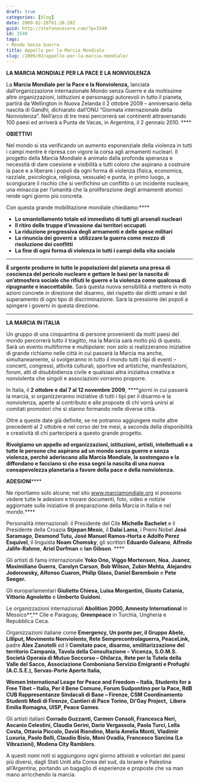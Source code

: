 ```yaml
---
draft: true
categories: [blog]
date: 2009-02-26T01:28:28Z
guid: http://stefanocecere.com/?p=1540
id: 1540
tags:
- Mondo Senza Guerre
title: Appello per la Marcia Mondiale
slug: /2009/02/appello-per-la-marcia-mondiale/
---
```


**LA MARCIA MONDIALE PER LA PACE E LA NONVIOLENZA**

La **Marcia Mondiale per la Pace e la Nonviolenza,** lanciata  dall’organizzazione internazionale Mondo senza Guerre e da moltissime altre organizzazioni, istituzioni e personaggi autorevoli in tutto il pianeta, partirà da Wellington in Nuova Zelanda il 2 ottobre 2009 – anniversario della nascita di Gandhi, dichiarato dall’ONU “Giornata internazionale della Nonviolenza”. Nell’arco di tre mesi percorrerà sei continenti attraversando 100 paesi ed arriverà a Punta de Vacas, in Argentina, il 2 gennaio 2010. ****

**OBIETTIVI**

Nel mondo si sta verificando un aumento esponenziale della violenza in tutti i campi mentre è ripresa con vigore la corsa agli armamenti nucleari. Il progetto della Marcia Mondiale è animato dalla profonda speranza e necessità di dare coesione e visibilità a tutti coloro che aspirano a costruire la pace e a liberare i popoli da ogni forma di violenza (fisica, economica, razziale, psicologica, religiosa, sessuale) e punta, in primo luogo, a scongiurare il rischio che si verifichino un conflitto o un incidente nucleare, una minaccia per l’umanità che la proliferazione degli armamenti atomici rende ogni giorno più concreta.

Con questa grande mobilitazione mondiale chiediamo:****

- **Lo smantellamento totale ed immediato di tutti gli arsenali nucleari** 
- **Il ritiro delle truppe d’invasione dai territori occupati** 
- **La riduzione progressiva degli armamenti e delle spese militari** 
- **La rinuncia dei governi a  utilizzare la guerra come mezzo di risoluzione dei conflitti**
- **La fine di ogni forma di violenza in tutti i campi della vita sociale**

****

**È urgente produrre in tutte le popolazioni del pianeta una presa di coscienza del pericolo nucleare e gettare le basi per la nascita di un’atmosfera sociale che rifiuti le guerre e la violenza come qualcosa di ripugnante e inaccettabile.** Sarà questa nuova sensibilità a mettere in moto  azioni concrete in direzione del disarmo, del rispetto dei diritti umani e del superamento di ogni tipo di discriminazione. Sarà la pressione dei popoli a spingere i governi in questa direzione.

****

**LA MARCIA IN ITALIA**

Un gruppo di una cinquantina di persone provenienti da molti paesi del mondo percorrerà tutto il tragitto, ma la Marcia sarà molto più di questo. Sarà un evento multiforme e multipolare: non solo si realizzeranno iniziative di grande richiamo nelle città in cui passerà la Marcia ma anche, simultaneamente, si svolgeranno in tutto il mondo tutti i tipi di eventi – concerti, congressi, attività culturali, sportive ed artistiche, manifestazioni, forum, atti di disubbidienza civile e qualsiasi altra iniziativa creativa e nonviolenta che singoli e associazioni vorranno proporre.

In Italia, il **2 ottobre e** **dal 7 al 12 novembre 2009**, ****giorni in cui passerà la marcia, si organizzeranno iniziative di tutti i tipi per il disarmo e la nonviolenza, aperte al contributo e alle proposte di chi vorrà unirsi ai comitati promotori che si stanno formando nelle diverse città.

Oltre a queste date già definite, se ne potranno aggiungere molte altre precedenti al 2 ottobre e nel corso dei tre mesi, a seconda della disponibilità e creatività di chi parteciperà a questo grande progetto.

**Rivolgiamo un appello ad organizzazioni, istituzioni, artisti, intellettuali e a tutte le persone che aspirano ad un mondo senza guerre e senza violenza, perché aderiscano alla Marcia Mondiale, la sostengano e la diffondano e facciano sì che essa segni la nascita di una nuova consapevolezza planetaria a favore della pace e della nonviolenza.**

**ADESIONI******

Ne riportiamo solo alcune; nel sito <span>www.marciamondiale.org</span> si possono vedere tutte le adesioni e trovare documenti, foto, video e notizie aggiornate sulle iniziative di preparazione della Marcia in Italia e nel mondo.****

Personalità internazionali: il Presidente del Cile **Michelle Bachelet** e il Presidente della Croazia **Stjepan Mesic**, il **Dalai Lama**, i Premi Nobel **Josè Saramago**, **Desmond Tutu, José Manuel Ramos-Horta e Adolfo Perez Esquivel**, il linguista **Noam Chomsky**, gli scrittori **Eduardo Galeano**, **Alfredo** **Jalife-Rahme**, **Ariel Dorfman** e **Ian Gibson**. ****

Gli artisti di fama internazionale **Yoko Ono, Viggo Mortensen**, **Noa**, **Juanez**, **Maximiliano Guerra**, **Carolyn Carson**, **Bob Wilson, Zubin Mehta**, **Alejandro Jodorowsky, Alfonso Cuaron, Philip Glass, Daniel Baremboin** e **Pete Seeger.**

Gli europarlamentari **Giulietto Chiesa, Luisa Morgantini, Giusto Catania,** **Vittorio Agnoletto** e **Umberto Guidoni**.

Le organizzazioni internazionali **Abolition 2000, Amnesty International** in Messico**,** Cile e Paraguay, **Greenpeace** in Turchia, Ungheria e Repubblica Ceca.

Organizzazioni italiane come **Emergency, Un ponte per, il Gruppo Abele, Lilliput, Movimento Nonviolento, Rete Semprecontrolaguerra, PeaceLink,** padre **Alex Zanotelli** ed il **Comitato pace, disarmo, smilitarizzazione del territorio Campania, Tavola della Consultazione – Vicenza,** <span></span>**S.O.M.S. Società Operaia di Mutuo Soccorso – Ghilarza,** <span></span>**Rete per la Tutela della Valle del Sacco, Associazione Comboniana Servizio Emigranti e Profughi (A.C.S.E.), Servas-Porte Aperte Italia,**

**Women International Leage for Peace and Freedom – Italia, Students for a Free Tibet – Italia, Per il Bene Comune, Forum Sudpontino per la Pace, RdB CUB Rappresentanze Sindacali di Base – Firenze, CSM Coordinamento Studenti Medi di Firenze, Cantieri di Pace Torino, Di'Gay Project,  Libera Emilia Romagna, UISP, Peace Games**.

Gli artisti italiani **Corrado Guzzanti, Carmen Consoli, Francesca Neri, Ascanio Celestini, Claudia Gerini, Dario Vergassola, Paola Turci, Lella Costa, Ottavia Piccolo, David Riondino, Maria Amelia Monti, Vladimir Luxuria, Paolo Belli, Claudio Bisio, Moni Ovadia, Francesco Sarcina (Le Vibrazioni), Modena City Ramblers**.

A questi nomi noti si aggiungono ogni giorno attivisti e volontari dei paesi più diversi, dagli Stati Uniti alla Corea del sud, da Israele e Palestina all’Argentina, portando un bagaglio di esperienze e proposte che va man mano arricchendo la marcia.